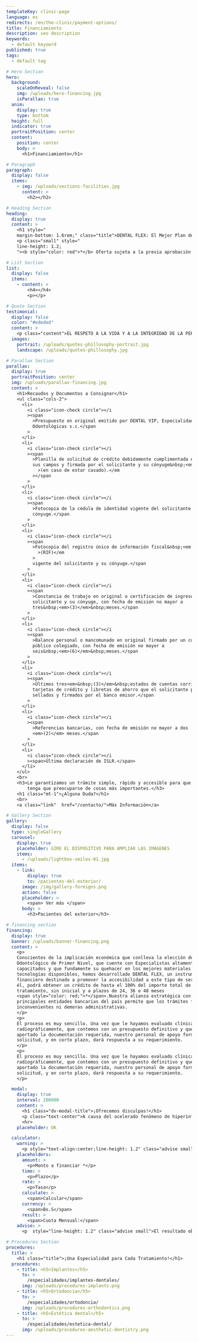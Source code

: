 ```yaml
---
templateKey: clinic-page
language: es
redirects: /en/the-clinic/payment-options/
title: Financiamiento
description: seo description
keywords:
  - default keyowrd
published: true
tags:
  - default tag

# Hero Section
hero:
  background:
    scaleOnReveal: false
    img: /uploads/hero-financing.jpg
    isParallax: true
  anim:
    display: true
    type: bottom
  height: full
  indicator: true
  portraitPosition: center
  content:
    position: center
    body: >
      <h1>Financiamiento</h1>

# Paragraph
paragraph:
  display: false
  items:
    - img: /uploads/sections-facilities.jpg
      content: >
        <h2></h2>

# Heading Section
heading:
  display: true
  content: >
    <h1 style="
    margin-bottom: 1.6rem;" class="title">DENTAL FLEX: El Mejor Plan de Financiamiento para su Salud Oral</h1>
    <p class="small" style="
    line-height: 1.2;
    "><b style="color: red">*</b> Oferta sujeta a la previa aprobación de nuestra entidad financiera aliada tras el estudio de la documentación requerida y firma del contrato.</p>

# List Section
list:
  display: false
  items:
    - content: >
        <h4></h4>
        <p></p>

# Quote Section
testimonial:
  display: false
  color: "#ededed"
  content: >
    <p class="content">EL RESPETO A LA VIDA Y A LA INTEGRIDAD DE LA PERSONA HUMANA, EL FOMENTO Y LA PRESERVACIÓN DE LA SALUD, COMO COMPONENTE DEL DESARROLLO Y BIENESTAR SOCIAL, Y SU PROYECCIÓN EFECTIVA A LA COMUNIDAD; CONSTITUYEN EN TODAS LAS CIRCUNSTANCIAS EL DEBER PRIMORDIAL DEL ODONTÓLOGO".</p>
  images:
    portrait: /uploads/quotes-phillosophy-portrait.jpg
    landscape: /uploads/quotes-phillosophy.jpg

# Parallax Section
parallax:
  display: true
  portraitPosition: center
  img: /uploads/parallax-financing.jpg
  content: >
    <h1>Recaudos y Documentos a Consignar</h1>
    <ul class="cols-2">
      <li>
        <i class="icon-check circle"></i
        ><span
          >Presupuesto en original emitido por DENTAL VIP, Especialidades
          Odontológicas s.c.</span
        >
      </li>
      <li>
        <i class="icon-check circle"></i
        ><span
          >Planilla de solicitud de crédito debidamente cumplimentada en todos
          sus campos y firmada por el solicitante y su cónyuge&nbsp;<em
            >(en caso de estar casado).</em
          ></span
        >
      </li>
      <li>
        <i class="icon-check circle"></i
        ><span
          >Fotocopia de la cédula de identidad vigente del solicitante y su
          cónyuge.</span
        >
      </li>
      <li>
        <i class="icon-check circle"></i
        ><span
          >Fotocopia del registro único de información fiscal&nbsp;<em
            >(RIF)</em
          >
          vigente del solicitante y su cónyuge.</span
        >
      </li>
      <li>
        <i class="icon-check circle"></i
        ><span
          >Constancia de trabajo en original o certificación de ingresos del
          solicitante y su cónyuge, con fecha de emisión no mayor a
          tres&nbsp;<em>(3)</em>&nbsp;meses.</span
        >
      </li>
      <li>
        <i class="icon-check circle"></i
        ><span
          >Balance personal o mancomunado en original firmado por un contador
          público colegiado, con fecha de emisión no mayor a
          seis&nbsp;<em>(6)</em>&nbsp;meses.</span
        >
      </li>
      <li>
        <i class="icon-check circle"></i
        ><span
          >Últimos tres<em>&nbsp;(3)</em>&nbsp;estados de cuentas corrientes,
          tarjetas de crédito y libretas de ahorro que el solicitante posea,
          sellados y firmados por el banco emisor.</span
        >
      </li>
      <li>
        <i class="icon-check circle"></i
        ><span
          >Referencias bancarias, con fecha de emisión no mayor a dos
          <em>(2)</em> meses.</span
        >
      </li>
      <li>
        <i class="icon-check circle"></i
        ><span>Última declaración de ISLR.</span>
      </li>
    </ul>
    <br>
    <h3>Le garantizamos un trámite simple, rápido y accesible para que Usted solo
        tenga que preocuparse de cosas más importantes.</h3>
    <h1 class="mt-1">¿Alguna Duda?</h1>
    <br>
    <a class="link"  href="/contacto/">Más Información</a>

# Gallery Section
gallery:
  display: false
  type: singleGallery
  carousel:
    display: true
    placeholder: GIRE EL DISPOSITIVO PARA AMPLIAR LAS IMÁGENES
    items:
      - /uploads/lightbox-smiles-01.jpg
  items:
    - link:
        display: true
        to: /pacientes-del-exterior/
      image: /img/gallery-foreigns.png
      action: false
      placeholder: >
        <span> Ver más </span>
      body: >
        <h3>Pacientes del exterior</h3>

# financing section
financing:
  display: true
  banner: /uploads/banner-financing.png
  content: >
    <p>
    Conscientes de la implicación económica que conlleva la elección de un Centro
    Odontológico de Primer Nivel, que cuente con Especialistas altamente
    capacitados y que fundamente su quehacer en los mejores materiales y
    tecnologías disponibles, hemos desarrollado DENTAL FLEX, un instrumento
    financiero destinado a promover la accesibilidad a este tipo de servicio. Con
    él, podrá obtener un crédito de hasta el 100% del importe total de su
    tratamiento, sin inicial y a plazos de 24, 36 o 48 meses
    <span style="color: red;">*</span>.Nuestra alianza estratégica con las
    principales entidades bancarias del país permite que los trámites fluyan sin
    inconvenientes ni demoras administrativas.
    </p>
    <p>
    El proceso es muy sencillo. Una vez que le hayamos evaluado clínica y
    radiográficamente, que contemos con un presupuesto definitivo y que haya Usted
    aportado la documentación requerida, nuestro personal de apoyo formalizará la
    solicitud, y en corto plazo, dará respuesta a su requerimiento.
    </p>
    <p>
    El proceso es muy sencillo. Una vez que le hayamos evaluado clínica y
    radiográficamente, que contemos con un presupuesto definitivo y que haya Usted
    aportado la documentación requerida, nuestro personal de apoyo formalizará la
    solicitud, y en corto plazo, dará respuesta a su requerimiento.
    </p>

  modal:
    display: true
    interval: 200000
    content: >
      <h1 class="dv-modal-title">¡Ofrecemos disculpas!</h1>
      <p class="text-center">A causa del acelerado fenómeno de hiperinflación actual, este producto ha sido temporalmente suspendido.</p><p class="text-center">Por los momentos, todos nuestros tratamientos deben ser cancelados al contado.</p>
      <hr>
    placeholder: OK

  calculator:
    warning: >
      <p style="text-align:center;line-height: 1.2" class="advise small"><b style="color:red">*</b> Introduzca el monto sin puntos, comas o decimales.</p>
    placeholders:
      amount: >
        <p>Monto a financiar *</p>
      time: >
        <p>Plazo</p>
      rate: >
        <p>Tasa</p>
      calculate: >
        <span>Calcular</span>
      currency: >
        <span>Bs.S</span>
      result: >
        <span>Cuota Mensual:</span>
    advise: >
      <p  style="line-height: 1.2" class="advise small">El resultado obtenido es referencial y de carácter informativo, y en consecuencia, no podrá asumirse que el Banco esté obligado a otorgar los créditos que se le soliciten bajo las mismas condiciones arriba indicadas. Aunque la información que se utiliza en este simulador se actualiza de forma continua, la tasa de interés empleada para el cálculo podría sufrir algún tipo de variación.</p>

# Procedures Section
procedures:
  title: >
    <h1 class="title">¡Una Especialidad para Cada Tratamiento!</h1>
  procedures:
    - title: <h5>Implantes</h5>
      to: >
        /especialidades/implantes-dentales/
      img: /uploads/procedures-implants.png
    - title: <h5>Ortodoncia</h5>
      to: >
        /especialidades/ortodoncia/
      img: /uploads/procedures-orthodontics.png
    - title: <h5>Estética dental</h5>
      to: >
        /especialidades/estetica-dental/
      img: /uploads/procedures-aesthetic-dentistry.png
---
```

